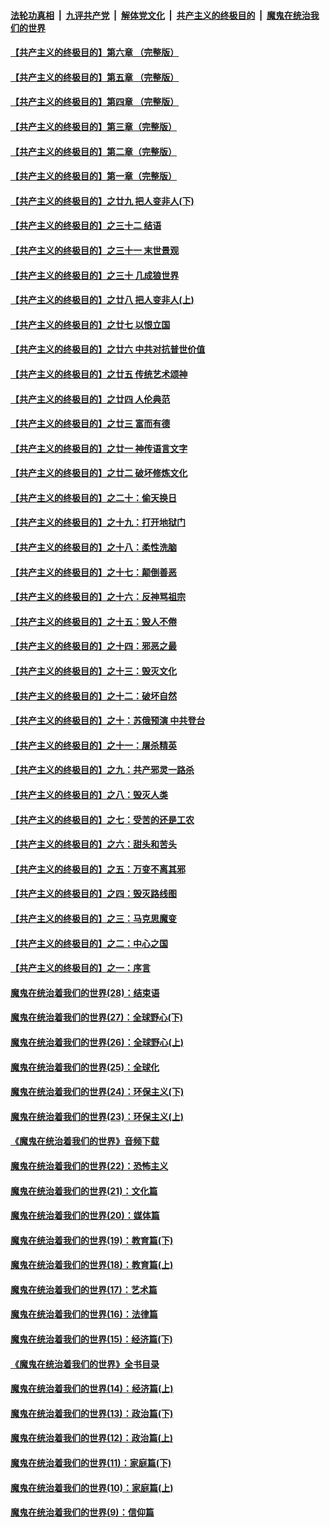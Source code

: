 ####  [法轮功真相](../../../../basic/blob/master/README.md?t=06060331) &nbsp;|&nbsp; [九评共产党](../../../../9ping.md/blob/master/README.md?t=06060331) &nbsp;|&nbsp; [解体党文化](../../../../jtdwh.md/blob/master/README.md?t=06060331)  &nbsp;|&nbsp; [共产主义的终极目的](../../../../gczydzjmd.md/blob/master/README.md?t=06060331) &nbsp;|&nbsp; [魔鬼在统治我们的世界](../../../../mgztzwmdsj.md/blob/master/README.md?t=06060331) 

#### [【共产主义的终极目的】第六章 （完整版）](../pages/nsc422/n11428913.md?t=06060331) 

#### [【共产主义的终极目的】第五章 （完整版）](../pages/nsc422/n11428912.md?t=06060331) 

#### [【共产主义的终极目的】第四章 （完整版）](../pages/nsc422/n11428907.md?t=06060331) 

#### [【共产主义的终极目的】第三章（完整版）](../pages/nsc422/n11428848.md?t=06060331) 

#### [【共产主义的终极目的】第二章（完整版）](../pages/nsc422/n11428831.md?t=06060331) 

#### [【共产主义的终极目的】第一章（完整版）](../pages/nsc422/n11417651.md?t=06060331) 

#### [【共产主义的终极目的】之廿九 把人变非人(下)](../pages/nsc422/n11344140.md?t=06060331) 

#### [【共产主义的终极目的】之三十二 结语](../pages/nsc422/n11360535.md?t=06060331) 

#### [【共产主义的终极目的】之三十一 末世景观](../pages/nsc422/n11351129.md?t=06060331) 

#### [【共产主义的终极目的】之三十 几成狼世界](../pages/nsc422/n11348280.md?t=06060331) 

#### [【共产主义的终极目的】之廿八 把人变非人(上)](../pages/nsc422/n11340492.md?t=06060331) 

#### [【共产主义的终极目的】之廿七 以恨立国](../pages/nsc422/n11336944.md?t=06060331) 

#### [【共产主义的终极目的】之廿六 中共对抗普世价值](../pages/nsc422/n11324785.md?t=06060331) 

#### [【共产主义的终极目的】之廿五 传统艺术颂神](../pages/nsc422/n11296396.md?t=06060331) 

#### [【共产主义的终极目的】之廿四 人伦典范](../pages/nsc422/n11296397.md?t=06060331) 

#### [【共产主义的终极目的】之廿三 富而有德](../pages/nsc422/n11283598.md?t=06060331) 

#### [【共产主义的终极目的】之廿一 神传语言文字](../pages/nsc422/n11263265.md?t=06060331) 

#### [【共产主义的终极目的】之廿二 破坏修炼文化](../pages/nsc422/n11245728.md?t=06060331) 

#### [【共产主义的终极目的】之二十：偷天换日](../pages/nsc422/n11238846.md?t=06060331) 

#### [【共产主义的终极目的】之十九：打开地狱门](../pages/nsc422/n11206376.md?t=06060331) 

#### [【共产主义的终极目的】之十八：柔性洗脑](../pages/nsc422/n11199994.md?t=06060331) 

#### [【共产主义的终极目的】之十七：颠倒善恶](../pages/nsc422/n11179782.md?t=06060331) 

#### [【共产主义的终极目的】之十六：反神骂祖宗](../pages/nsc422/n11166798.md?t=06060331) 

#### [【共产主义的终极目的】之十五：毁人不倦](../pages/nsc422/n11166792.md?t=06060331) 

#### [【共产主义的终极目的】之十四：邪恶之最](../pages/nsc422/n11150249.md?t=06060331) 

#### [【共产主义的终极目的】之十三：毁灭文化](../pages/nsc422/n11135227.md?t=06060331) 

#### [【共产主义的终极目的】之十二：破坏自然](../pages/nsc422/n11135214.md?t=06060331) 

#### [【共产主义的终极目的】之十：苏俄预演 中共登台](../pages/nsc422/n11118424.md?t=06060331) 

#### [【共产主义的终极目的】之十一：屠杀精英](../pages/nsc422/n11118442.md?t=06060331) 

#### [【共产主义的终极目的】之九：共产邪灵一路杀](../pages/nsc422/n11114139.md?t=06060331) 

#### [【共产主义的终极目的】之八：毁灭人类](../pages/nsc422/n11108503.md?t=06060331) 

#### [【共产主义的终极目的】之七：受苦的还是工农](../pages/nsc422/n11101809.md?t=06060331) 

#### [【共产主义的终极目的】之六：甜头和苦头](../pages/nsc422/n11096971.md?t=06060331) 

#### [【共产主义的终极目的】之五：万变不离其邪](../pages/nsc422/n11091285.md?t=06060331) 

#### [【共产主义的终极目的】之四：毁灭路线图](../pages/nsc422/n11086284.md?t=06060331) 

#### [【共产主义的终极目的】之三：马克思魔变](../pages/nsc422/n11061941.md?t=06060331) 

#### [【共产主义的终极目的】之二：中心之国](../pages/nsc422/n11047728.md?t=06060331) 

#### [【共产主义的终极目的】之一：序言](../pages/nsc422/n11086077.md?t=06060331) 

#### [魔鬼在统治着我们的世界(28)：结束语](../pages/nsc422/n10936246.md?t=06060331) 

#### [魔鬼在统治着我们的世界(27)：全球野心(下)](../pages/nsc422/n10928319.md?t=06060331) 

#### [魔鬼在统治着我们的世界(26)：全球野心(上)](../pages/nsc422/n10900318.md?t=06060331) 

#### [魔鬼在统治着我们的世界(25)：全球化](../pages/nsc422/n10788205.md?t=06060331) 

#### [魔鬼在统治着我们的世界(24)：环保主义(下)](../pages/nsc422/n10695307.md?t=06060331) 

#### [魔鬼在统治着我们的世界(23)：环保主义(上)](../pages/nsc422/n10688613.md?t=06060331) 

#### [《魔鬼在统治着我们的世界》音频下载](../pages/nsc422/n10635553.md?t=06060331) 

#### [魔鬼在统治着我们的世界(22)：恐怖主义](../pages/nsc422/n10614727.md?t=06060331) 

#### [魔鬼在统治着我们的世界(21)：文化篇](../pages/nsc422/n10597706.md?t=06060331) 

#### [魔鬼在统治着我们的世界(20)：媒体篇](../pages/nsc422/n10586579.md?t=06060331) 

#### [魔鬼在统治着我们的世界(19)：教育篇(下)](../pages/nsc422/n10564808.md?t=06060331) 

#### [魔鬼在统治着我们的世界(18)：教育篇(上)](../pages/nsc422/n10526970.md?t=06060331) 

#### [魔鬼在统治着我们的世界(17)：艺术篇](../pages/nsc422/n10499093.md?t=06060331) 

#### [魔鬼在统治着我们的世界(16)：法律篇](../pages/nsc422/n10485969.md?t=06060331) 

#### [魔鬼在统治着我们的世界(15)：经济篇(下)](../pages/nsc422/n10469975.md?t=06060331) 

#### [《魔鬼在统治着我们的世界》全书目录](../pages/nsc422/n10464261.md?t=06060331) 

#### [魔鬼在统治着我们的世界(14)：经济篇(上)](../pages/nsc422/n10457370.md?t=06060331) 

#### [魔鬼在统治着我们的世界(13)：政治篇(下)](../pages/nsc422/n10448270.md?t=06060331) 

#### [魔鬼在统治着我们的世界(12)：政治篇(上)](../pages/nsc422/n10444576.md?t=06060331) 

#### [魔鬼在统治着我们的世界(11)：家庭篇(下)](../pages/nsc422/n10440961.md?t=06060331) 

#### [魔鬼在统治着我们的世界(10)：家庭篇(上)](../pages/nsc422/n10435448.md?t=06060331) 

#### [魔鬼在统治着我们的世界(9)：信仰篇](../pages/nsc422/n10432159.md?t=06060331) 


